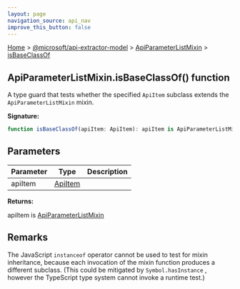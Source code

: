 ```yaml
---
layout: page
navigation_source: api_nav
improve_this_button: false
---
```



[Home](./index.md) &gt; [@microsoft/api-extractor-model](./api-extractor-model.md) &gt; [ApiParameterListMixin](./api-extractor-model.apiparameterlistmixin.md) &gt; [isBaseClassOf](./api-extractor-model.apiparameterlistmixin.isbaseclassof.md)

## ApiParameterListMixin.isBaseClassOf() function

A type guard that tests whether the specified `ApiItem` subclass extends the `ApiParameterListMixin` mixin.

<b>Signature:</b>

```typescript
function isBaseClassOf(apiItem: ApiItem): apiItem is ApiParameterListMixin;
```

## Parameters

|  Parameter | Type | Description |
|  --- | --- | --- |
|  apiItem | [ApiItem](./api-extractor-model.apiitem.md) |  |

<b>Returns:</b>

apiItem is [ApiParameterListMixin](./api-extractor-model.apiparameterlistmixin.md)

## Remarks

The JavaScript `instanceof` operator cannot be used to test for mixin inheritance, because each invocation of the mixin function produces a different subclass. (This could be mitigated by `Symbol.hasInstance` , however the TypeScript type system cannot invoke a runtime test.)
